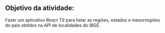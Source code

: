 ## Objetivo da atividade:


Fazer um aplicativo *React TS* para listar as regiões, estados e mesorregiões do país obtidos na API de localidades do IBGE.